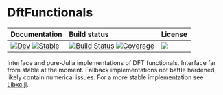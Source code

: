 # DftFunctionals

| **Documentation** | **Build status** | **License** |
|:----------------- |:---------------- |:----------- |
[![Dev](https://img.shields.io/badge/docs-dev-blue.svg)](https://juliamolsim.github.io/DftFunctionals.jl/dev) [![Stable](https://img.shields.io/badge/docs-stable-blue.svg)](https://juliamolsim.github.io/DftFunctionals.jl/stable) | [![Build Status](https://github.com/JuliaMolSim/DftFunctionals.jl/actions/workflows/CI.yml/badge.svg?branch=master)](https://github.com/JuliaMolSim/DftFunctionals.jl/actions/workflows/CI.yml?query=branch%3Amaster) [![Coverage](https://codecov.io/gh/JuliaMolSim/DftFunctionals.jl/branch/master/graph/badge.svg)](https://codecov.io/gh/JuliaMolSim/DftFunctionals.jl) | [![][license-img]][license-url]  |

[license-img]: https://img.shields.io/github/license/JuliaMolSim/DftFunctionals.jl.svg?maxAge=2592000
[license-url]: https://github.com/JuliaMolSim/DftFunctionals.jl/blob/master/LICENSE

Interface and pure-Julia implementations of DFT functionals.
Interface far from stable at the moment. Fallback implementations not battle hardened,
likely contain numerical issues.
For a more stable implementation see [Libxc.jl](https://github.com/JuliaMolSim/Libxc.jl).
